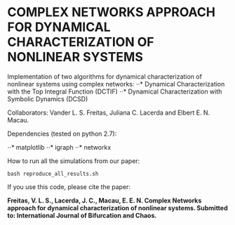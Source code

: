 # COMPLEX NETWORKS APPROACH FOR DYNAMICAL CHARACTERIZATION OF NONLINEAR SYSTEMS

Implementation of two algorithms for dynamical characterization of nonlinear systems using complex networks:
⋅⋅* Dynamical Characterization with the Top Integral Function (DCTIF)
⋅⋅* Dynamical Characterization with Symbolic Dynamics (DCSD) 


Collaborators: Vander L. S. Freitas, Juliana C. Lacerda and Elbert E. N. Macau.



Dependencies (tested on python 2.7):

⋅⋅* matplotlib
⋅⋅* igraph
⋅⋅* networkx



How to run all the simulations from our paper:

```
bash reproduce_all_results.sh
```


If you use this code, please cite the paper:

**Freitas, V. L. S., Lacerda, J. C., Macau, E. E. N. Complex Networks approach for dynamical characterization of nonlinear systems. Submitted to: International Journal of Bifurcation and Chaos.**
